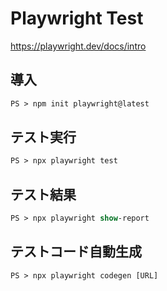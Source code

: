 # Playwright Test

https://playwright.dev/docs/intro

## 導入

```ps
PS > npm init playwright@latest
```

## テスト実行

```ps
PS > npx playwright test
```

## テスト結果

```ps
PS > npx playwright show-report
```

## テストコード自動生成

```ps
PS > npx playwright codegen [URL]
```
